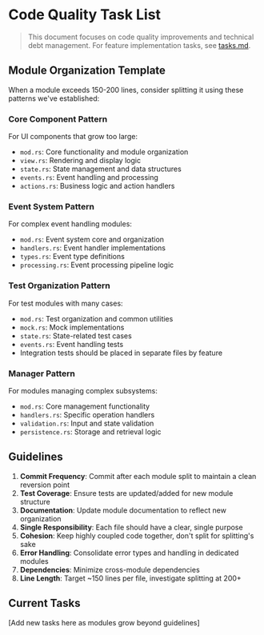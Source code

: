 # Code Quality Task List

> This document focuses on code quality improvements and technical debt management. For feature implementation tasks, see [tasks.md](tasks.md).

## Module Organization Template

When a module exceeds 150-200 lines, consider splitting it using these patterns we've established:

### Core Component Pattern
For UI components that grow too large:
- `mod.rs`: Core functionality and module organization
- `view.rs`: Rendering and display logic
- `state.rs`: State management and data structures
- `events.rs`: Event handling and processing
- `actions.rs`: Business logic and action handlers

### Event System Pattern
For complex event handling modules:
- `mod.rs`: Event system core and organization
- `handlers.rs`: Event handler implementations
- `types.rs`: Event type definitions
- `processing.rs`: Event processing pipeline logic

### Test Organization Pattern
For test modules with many cases:
- `mod.rs`: Test organization and common utilities
- `mock.rs`: Mock implementations
- `state.rs`: State-related test cases
- `events.rs`: Event handling tests
- Integration tests should be placed in separate files by feature

### Manager Pattern
For modules managing complex subsystems:
- `mod.rs`: Core management functionality
- `handlers.rs`: Specific operation handlers
- `validation.rs`: Input and state validation
- `persistence.rs`: Storage and retrieval logic

## Guidelines

1. **Commit Frequency**: Commit after each module split to maintain a clean reversion point
2. **Test Coverage**: Ensure tests are updated/added for new module structure
3. **Documentation**: Update module documentation to reflect new organization
4. **Single Responsibility**: Each file should have a clear, single purpose
5. **Cohesion**: Keep highly coupled code together, don't split for splitting's sake
6. **Error Handling**: Consolidate error types and handling in dedicated modules
7. **Dependencies**: Minimize cross-module dependencies
8. **Line Length**: Target ~150 lines per file, investigate splitting at 200+

## Current Tasks

[Add new tasks here as modules grow beyond guidelines]
